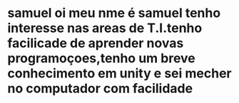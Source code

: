 # samuel oi meu nme é samuel tenho interesse nas areas de T.I.tenho facilicade  de aprender novas programoçoes,tenho um breve conhecimento em unity e sei mecher no computador com facilidade 
